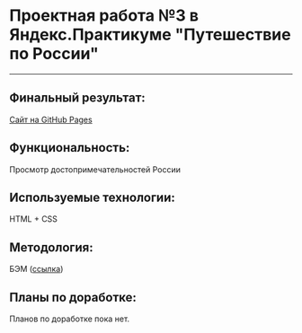 # Проектная работа №3 в Яндекс.Практикуме "Путешествие по России"
____________________

## Финальный результат:
[Сайт на GitHub Pages](https://gelserkirchen.github.io/russian-travel/index.html)

## Функциональность:
Просмотр достопримечательностей России

## Используемые технологии:
HTML + CSS

## Методология:
БЭМ ([ссылка](https://ru.bem.info/methodology/))

## Планы по доработке:
Планов по доработке пока нет.